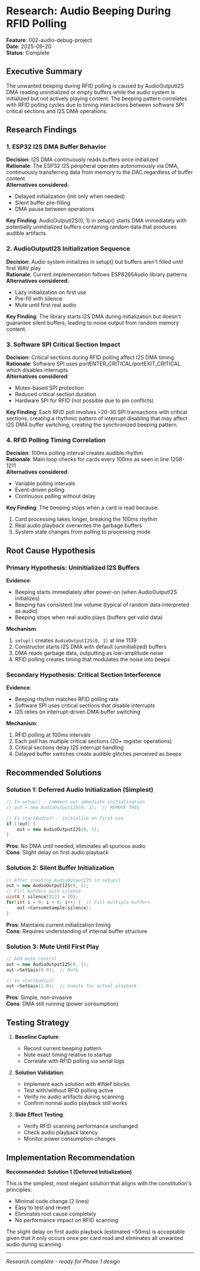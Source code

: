 # Research: Audio Beeping During RFID Polling

**Feature**: 002-audio-debug-project  
**Date**: 2025-09-20  
**Status**: Complete

## Executive Summary
The unwanted beeping during RFID polling is caused by AudioOutputI2S DMA reading uninitialized or empty buffers while the audio system is initialized but not actively playing content. The beeping pattern correlates with RFID polling cycles due to timing interactions between software SPI critical sections and I2S DMA operations.

## Research Findings

### 1. ESP32 I2S DMA Buffer Behavior

**Decision**: I2S DMA continuously reads buffers once initialized  
**Rationale**: The ESP32 I2S peripheral operates autonomously via DMA, continuously transferring data from memory to the DAC regardless of buffer content  
**Alternatives considered**: 
- Delayed initialization (init only when needed)
- Silent buffer pre-filling
- DMA pause between operations

**Key Finding**: AudioOutputI2S(0, 1) in setup() starts DMA immediately with potentially uninitialized buffers containing random data that produces audible artifacts.

### 2. AudioOutputI2S Initialization Sequence

**Decision**: Audio system initializes in setup() but buffers aren't filled until first WAV play  
**Rationale**: Current implementation follows ESP8266Audio library patterns  
**Alternatives considered**:
- Lazy initialization on first use
- Pre-fill with silence
- Mute until first real audio

**Key Finding**: The library starts I2S DMA during initialization but doesn't guarantee silent buffers, leading to noise output from random memory content.

### 3. Software SPI Critical Section Impact

**Decision**: Critical sections during RFID polling affect I2S DMA timing  
**Rationale**: Software SPI uses portENTER_CRITICAL/portEXIT_CRITICAL which disables interrupts  
**Alternatives considered**:
- Mutex-based SPI protection
- Reduced critical section duration
- Hardware SPI for RFID (not possible due to pin conflicts)

**Key Finding**: Each RFID poll involves ~20-30 SPI transactions with critical sections, creating a rhythmic pattern of interrupt disabling that may affect I2S DMA buffer switching, creating the synchronized beeping pattern.

### 4. RFID Polling Timing Correlation

**Decision**: 100ms polling interval creates audible rhythm  
**Rationale**: Main loop checks for cards every 100ms as seen in line 1208-1211  
**Alternatives considered**:
- Variable polling intervals
- Event-driven polling
- Continuous polling without delay

**Key Finding**: The beeping stops when a card is read because:
1. Card processing takes longer, breaking the 100ms rhythm
2. Real audio playback overwrites the garbage buffers
3. System state changes from polling to processing mode

## Root Cause Hypothesis

### Primary Hypothesis: Uninitialized I2S Buffers
**Evidence**:
- Beeping starts immediately after power-on (when AudioOutputI2S initializes)
- Beeping has consistent low volume (typical of random data interpreted as audio)
- Beeping stops when real audio plays (buffers get valid data)

**Mechanism**:
1. `setup()` creates `AudioOutputI2S(0, 1)` at line 1139
2. Constructor starts I2S DMA with default (uninitialized) buffers
3. DMA reads garbage data, outputting as low-amplitude noise
4. RFID polling creates timing that modulates the noise into beeps

### Secondary Hypothesis: Critical Section Interference
**Evidence**:
- Beeping rhythm matches RFID polling rate
- Software SPI uses critical sections that disable interrupts
- I2S relies on interrupt-driven DMA buffer switching

**Mechanism**:
1. RFID polling at 100ms intervals
2. Each poll has multiple critical sections (20+ register operations)
3. Critical sections delay I2S interrupt handling
4. Delayed buffer switches create audible glitches perceived as beeps

## Recommended Solutions

### Solution 1: Deferred Audio Initialization (Simplest)
```cpp
// In setup() - comment out immediate initialization
// out = new AudioOutputI2S(0, 1);  // REMOVE THIS

// In startAudio() - initialize on first use
if (!out) {
    out = new AudioOutputI2S(0, 1);
}
```
**Pros**: No DMA until needed, eliminates all spurious audio  
**Cons**: Slight delay on first audio playback

### Solution 2: Silent Buffer Initialization
```cpp
// After creating AudioOutputI2S in setup()
out = new AudioOutputI2S(0, 1);
// Fill buffers with silence
uint8_t silence[512] = {0};
for(int i = 0; i < 8; i++) {  // Fill multiple buffers
    out->ConsumeSample(silence);
}
```
**Pros**: Maintains current initialization timing  
**Cons**: Requires understanding of internal buffer structure

### Solution 3: Mute Until First Play
```cpp
// Add mute control
out = new AudioOutputI2S(0, 1);
out->SetGain(0.0);  // Mute

// In startAudio()
out->SetGain(1.0);  // Unmute for actual playback
```
**Pros**: Simple, non-invasive  
**Cons**: DMA still running (power consumption)

## Testing Strategy

1. **Baseline Capture**:
   - Record current beeping pattern
   - Note exact timing relative to startup
   - Correlate with RFID polling via serial logs

2. **Solution Validation**:
   - Implement each solution with #ifdef blocks
   - Test with/without RFID polling active
   - Verify no audio artifacts during scanning
   - Confirm normal audio playback still works

3. **Side Effect Testing**:
   - Verify RFID scanning performance unchanged
   - Check audio playback latency
   - Monitor power consumption changes

## Implementation Recommendation

**Recommended: Solution 1 (Deferred Initialization)**

This is the simplest, most elegant solution that aligns with the constitution's principles:
- Minimal code change (2 lines)
- Easy to test and revert
- Eliminates root cause completely
- No performance impact on RFID scanning

The slight delay on first audio playback (estimated <50ms) is acceptable given that it only occurs once per card read and eliminates all unwanted audio during scanning.

---
*Research complete - ready for Phase 1 design*